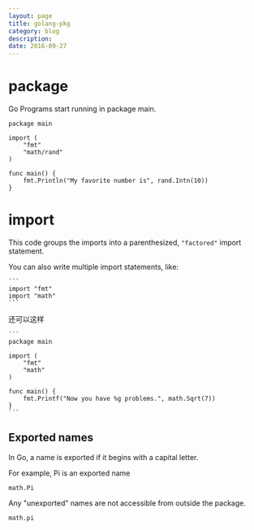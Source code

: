 ```yaml
---
layout: page
title: golang-pkg
category: blog
description: 
date: 2016-09-27
---
```

# package
Go Programs start running in package main.


	package main

	import (
		"fmt"
		"math/rand"
	)

	func main() {
		fmt.Println("My favorite number is", rand.Intn(10))
	}

# import
This code groups the imports into a parenthesized, `"factored"` import statement.

You can also write multiple import statements, like:

	```
	import "fmt"
	import "math"
	```

还可以这样

	```
	package main

	import (
		"fmt"
		"math"
	)

	func main() {
		fmt.Printf("Now you have %g problems.", math.Sqrt(7))
	}
	```
## Exported names
In Go, a name is exported if it begins with a capital letter. 

For example, Pi is an exported name

	math.Pi

Any "unexported" names are not accessible from outside the package.

	math.pi